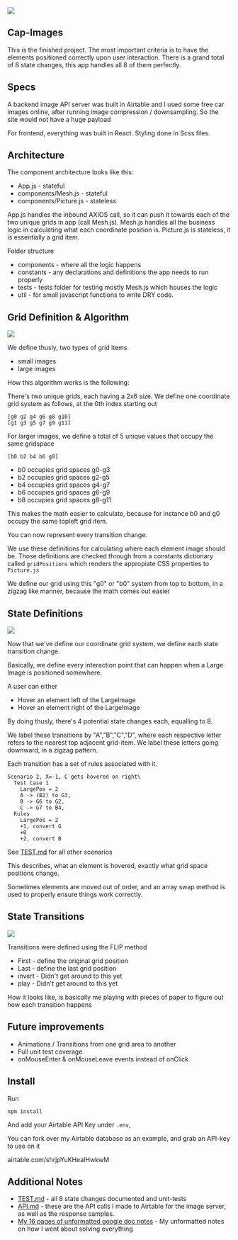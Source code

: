 ![](https://i.imgur.com/7i3DGM4.gif)

## Cap-Images

This is the finished project. The most important criteria is to have the elements positioned correctly upon user interaction. There is a grand total of 8 state changes, this app handles all 8 of them perfectly.

## Specs

A backend image API server was built in Airtable and I used some free car images online, after running image compression / downsampling. So the site would not have a huge payload

For frontend, everything was built in React. Styling done in Scss files.

## Architecture

The component architecture looks like this:

* App.js - stateful
* components/Mesh.js - stateful
* components/Picture.js - stateless

App.js handles the inbound AXIOS call, so it can push it towards each of the two unique grids in app (call Mesh.js). Mesh.js handles all the business logic in calculating what each coordinate position is. Picture.js is stateless, it is essentially a grid item.

Folder structure

* components - where all the logic happens
* constants - any declarations and definitions the app needs to run properly
* tests - tests folder for testing mostly Mesh.js which houses the logic
* util - for small javascript functions to write DRY code.

## Grid Definition & Algorithm

![](https://i.imgur.com/noQB74T.png)

 We define thusly, two types of grid items

- small images
- large images

How this algorithm works is the following:

There's two unique grids, each having a 2x6 size. We define one coordinate grid system as follows, at the 0th index starting out

```
[g0 g2 g4 g6 g8 g10]
[g1 g3 g5 g7 g9 g11]
```

For larger images, we define a total of 5 unique values that occupy the same gridspace

```
[b0 b2 b4 b6 g8]
```

* b0 occupies grid spaces g0-g3
* b2 occupies grid spaces g2-g5
* b4 occupies grid spaces g4-g7
* b6 occupies grid spaces g6-g9
* b8 occupies grid spaces g8-g11

This makes the math easier to calculate, because for instance b0 and g0 occupy the same topleft grid item.

You can now represent every transition change.

We use these definitions for calculating where each element image should be. Those definitions are checked through from a constants dictionary called `gridPositions` which renders the appropiate CSS properties to `Picture.js`

We define our grid using this "g0" or "b0" system from top to bottom, in a zigzag like manner, because the math comes out easier

## State Definitions

![](https://i.imgur.com/h1dKTT5.png)

Now that we've define our coordinate grid system, we define each state transition change.

Basically, we define every interaction point that can happen when a Large Image is positioned somewhere.

A user can either

* Hover an element left of the LargeImage
* Hover an element right of the LargeImage

By doing thusly, there's 4 potential state changes each, equalling to 8.

We label these transitions by "A","B","C","D", where each respective letter refers to the nearest top adjacent grid-item. We label these letters going downward, in a zigzag pattern.

Each transition has a set of rules associated with it. 

```
Scenario 2, X=-1, C gets hovered on right\
  Test Case 1
    LargePos = 2
    A -> (B2) to G3, 
    B -> G6 to G2,
    C -> G7 to B4, 
  Rules
    LargePos = 2
    +1, convert G
    +0
    +2, convert B
```

See [TEST.md](/TEST.md) for all other scenarios

This describes, what an element is hovered, exactly what grid space positions change.

Sometimes elements are moved out of order, and an array swap method is used to properly ensure things work correctly.

## State Transitions

![](https://imgur.com/t2h0JH4.png)

Transitions were defined using the FLIP method

* First - define the original grid position
* Last - define the last grid position
* invert - Didn't get around to this yet
* play - Didn't get around to this yet

How it looks like, is basically me playing with pieces of paper to figure out how each transition happens

## Future improvements

* Animations / Transitions from one grid area to another
* Full unit test coverage
* onMouseEnter & onMouseLeave events instead of onClick

## Install

Run

```
npm install
```

And add your Airtable API Key under `.env`,

You can fork over my Airtable database as an example, and grab an API-key to use on it

airtable.com/shrjpYuKHeaIHwkwM

## Additional Notes

* [TEST.md](/TEST.md) - all 8 state changes documented and unit-tests
* [API.md](/API.md) - these are the API calls I made to Airtable for the image server, as well as the response samples.
* [My 16 pages of unformatted google doc notes](https://docs.google.com/document/d/1YZM7arTxHLjlbvBXDyKGIpE4vZ2kbHU542E48O4qdec/edit) - My unformatted notes on how I went about solving everything
